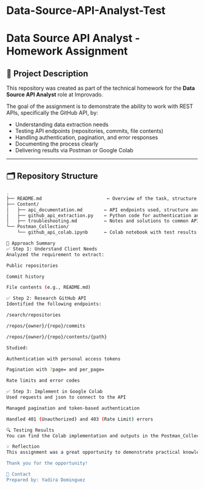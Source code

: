 # Data-Source-API-Analyst-Test
# Data Source API Analyst - Homework Assignment

## 📌 Project Description

This repository was created as part of the technical homework for the **Data Source API Analyst** role at Improvado.

The goal of the assignment is to demonstrate the ability to work with REST APIs, specifically the GitHub API, by:
- Understanding data extraction needs
- Testing API endpoints (repositories, commits, file contents)
- Handling authentication, pagination, and error responses
- Documenting the process clearly
- Delivering results via Postman or Google Colab

---

## 🗂️ Repository Structure

```bash
.
├── README.md                        ← Overview of the task, structure and reflections
├── Content/
│   ├── api_documentation.md        ← API endpoints used, structure and key concepts
│   ├── github_api_extraction.py    ← Python code for authentication and data extraction
│   ├── troubleshooting.md          ← Notes and solutions to common API errors
└── Postman_Collection/
    └── github_api_colab.ipynb      ← Colab notebook with test results and code implementation

🚀 Approach Summary
✅ Step 1: Understand Client Needs
Analyzed the requirement to extract:

Public repositories

Commit history

File contents (e.g., README.md)

✅ Step 2: Research GitHub API
Identified the following endpoints:

/search/repositories

/repos/{owner}/{repo}/commits

/repos/{owner}/{repo}/contents/{path}

Studied:

Authentication with personal access tokens

Pagination with ?page= and per_page=

Rate limits and error codes

✅ Step 3: Implement in Google Colab
Used requests and json to connect to the API

Managed pagination and token-based authentication

Handled 401 (Unauthorized) and 403 (Rate Limit) errors

🔍 Testing Results
You can find the Colab implementation and outputs in the Postman_Collection/ folder. The code extracts public repo data and demonstrates how to handle multiple API layers.

💡 Reflection
This assignment was a great opportunity to demonstrate practical knowledge in working with APIs. It required understanding the API's behavior, ensuring robustness in the code, and maintaining good documentation — all critical in data integration roles.

Thank you for the opportunity!

🧵 Contact
Prepared by: Yadira Dominguez

